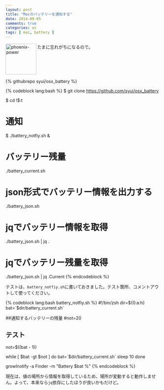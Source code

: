 ```yaml
---
layout: post
title: "Macのバッテリーを通知する"
date: 2014-09-05
comments: true
categories: os
tags: [ mac, battery ]
---
```

<img src="{{ root_url }}/images/more.png" alt="phoenix-power" align="left" width="100" height="100">たまに忘れがちになるので。<!--more--><br clear="all">

{% githubrepo syui/osx_battery %}

{% codeblock lang:bash %}
$ git clone https://github.com/syui/osx_battery

$ cd !$:t

# 通知
$ ./battery_notfiy.sh &

# バッテリー残量
./battery_current.sh

# json形式でバッテリー情報を出力する
./battery_json.sh

# jqでバッテリー情報を取得
./battery_json.sh | jq .

# jqでバッテリー残量を取得
./battery_json.sh | jq .Current
{% endcodeblock %}

テストは、`battery_notfiy.sh`に書いておきました。テスト箇所、コメントアウトして使ってください。

{% codeblock lang:bash battery_notfiy.sh %}
#!/bin/zsh
dir=${0:a:h}
bat=`$dir/battery_current.sh`

##通知するバッテリーの残量
#not=20

## テスト
not=$((bat - 1))

while [ $bat -gt $not ]
do
    bat=`$dir/battery_current.sh`
    sleep 10
done

growlnotify -a Finder -m "Battery $bat %"
{% endcodeblock %}

現在は、値の場所から情報を取得しているため、場所が変動すると動作しません。よって、本来なら`jq`依存にしたほうが良いかもだけど。

